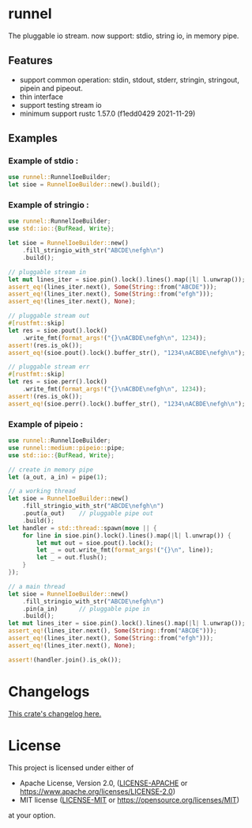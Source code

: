 # runnel

The pluggable io stream. now support: stdio, string io, in memory pipe.

## Features

- support common operation: stdin, stdout, stderr, stringin, stringout, pipein and pipeout.
- thin interface
- support testing stream io
- minimum support rustc 1.57.0 (f1edd0429 2021-11-29)

## Examples

### Example of stdio :

```rust
use runnel::RunnelIoeBuilder;
let sioe = RunnelIoeBuilder::new().build();
```

### Example of stringio :

```rust
use runnel::RunnelIoeBuilder;
use std::io::{BufRead, Write};

let sioe = RunnelIoeBuilder::new()
    .fill_stringio_with_str("ABCDE\nefgh\n")
    .build();

// pluggable stream in
let mut lines_iter = sioe.pin().lock().lines().map(|l| l.unwrap());
assert_eq!(lines_iter.next(), Some(String::from("ABCDE")));
assert_eq!(lines_iter.next(), Some(String::from("efgh")));
assert_eq!(lines_iter.next(), None);

// pluggable stream out
#[rustfmt::skip]
let res = sioe.pout().lock()
    .write_fmt(format_args!("{}\nACBDE\nefgh\n", 1234));
assert!(res.is_ok());
assert_eq!(sioe.pout().lock().buffer_str(), "1234\nACBDE\nefgh\n");

// pluggable stream err
#[rustfmt::skip]
let res = sioe.perr().lock()
    .write_fmt(format_args!("{}\nACBDE\nefgh\n", 1234));
assert!(res.is_ok());
assert_eq!(sioe.perr().lock().buffer_str(), "1234\nACBDE\nefgh\n");
```

### Example of pipeio :

```rust
use runnel::RunnelIoeBuilder;
use runnel::medium::pipeio::pipe;
use std::io::{BufRead, Write};

// create in memory pipe
let (a_out, a_in) = pipe(1);

// a working thread
let sioe = RunnelIoeBuilder::new()
    .fill_stringio_with_str("ABCDE\nefgh\n")
    .pout(a_out)    // pluggable pipe out
    .build();
let handler = std::thread::spawn(move || {
    for line in sioe.pin().lock().lines().map(|l| l.unwrap()) {
        let mut out = sioe.pout().lock();
        let _ = out.write_fmt(format_args!("{}\n", line));
        let _ = out.flush();
    }
});

// a main thread
let sioe = RunnelIoeBuilder::new()
    .fill_stringio_with_str("ABCDE\nefgh\n")
    .pin(a_in)      // pluggable pipe in
    .build();
let mut lines_iter = sioe.pin().lock().lines().map(|l| l.unwrap());
assert_eq!(lines_iter.next(), Some(String::from("ABCDE")));
assert_eq!(lines_iter.next(), Some(String::from("efgh")));
assert_eq!(lines_iter.next(), None);

assert!(handler.join().is_ok());
```

# Changelogs

[This crate's changelog here.](https://github.com/aki-akaguma/runnel/blob/main/CHANGELOG.md)

# License

This project is licensed under either of

 * Apache License, Version 2.0, ([LICENSE-APACHE](LICENSE-APACHE) or
   https://www.apache.org/licenses/LICENSE-2.0)
 * MIT license ([LICENSE-MIT](LICENSE-MIT) or
   https://opensource.org/licenses/MIT)

at your option.
